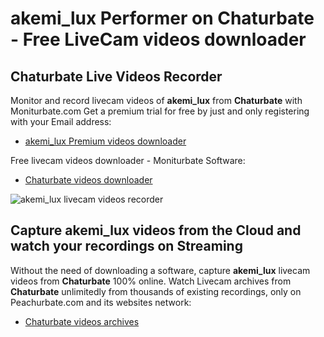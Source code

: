 # akemi_lux Performer on Chaturbate - Free LiveCam videos downloader

## Chaturbate Live Videos Recorder

Monitor and record livecam videos of **akemi_lux** from **Chaturbate** with Moniturbate.com
Get a premium trial for free by just and only registering with your Email address:
* [akemi_lux Premium videos downloader](https://moniturbate.com/request-demo-licence-key.html)

Free livecam videos downloader - Moniturbate Software:
* [Chaturbate videos downloader](https://moniturbate.com/moniturbate-download-software.html)

![akemi_lux livecam videos recorder](https://peachurnet.com/templates/moniturbate-software.png)


## Capture akemi_lux videos from the Cloud and watch your recordings on Streaming

Without the need of downloading a software, capture **akemi_lux** livecam videos from **Chaturbate** 100% online.
Watch Livecam archives from **Chaturbate** unlimitedly from thousands of existing recordings, only on Peachurbate.com and its websites network:
* [Chaturbate videos archives](https://peachurnet.com/)